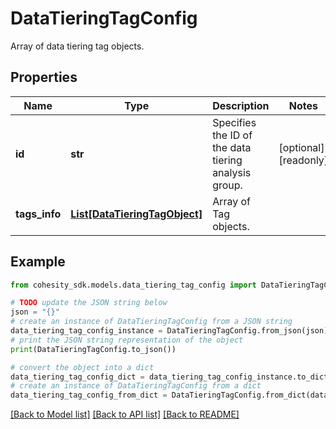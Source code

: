 # DataTieringTagConfig

Array of data tiering tag objects.

## Properties

Name | Type | Description | Notes
------------ | ------------- | ------------- | -------------
**id** | **str** | Specifies the ID of the data tiering analysis group. | [optional] [readonly] 
**tags_info** | [**List[DataTieringTagObject]**](DataTieringTagObject.md) | Array of Tag objects. | 

## Example

```python
from cohesity_sdk.models.data_tiering_tag_config import DataTieringTagConfig

# TODO update the JSON string below
json = "{}"
# create an instance of DataTieringTagConfig from a JSON string
data_tiering_tag_config_instance = DataTieringTagConfig.from_json(json)
# print the JSON string representation of the object
print(DataTieringTagConfig.to_json())

# convert the object into a dict
data_tiering_tag_config_dict = data_tiering_tag_config_instance.to_dict()
# create an instance of DataTieringTagConfig from a dict
data_tiering_tag_config_from_dict = DataTieringTagConfig.from_dict(data_tiering_tag_config_dict)
```
[[Back to Model list]](../README.md#documentation-for-models) [[Back to API list]](../README.md#documentation-for-api-endpoints) [[Back to README]](../README.md)


